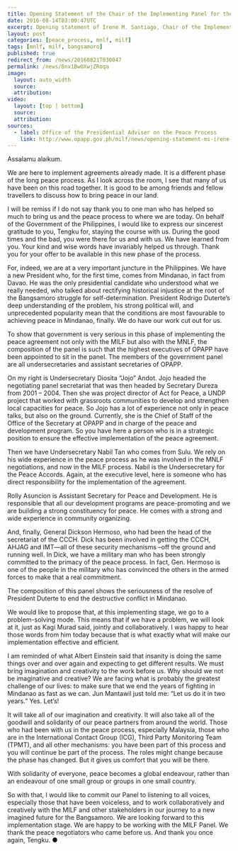```yaml
---
title: Opening Statement of the Chair of the Implementing Panel for the Bangsamoro Accords
date: 2016-08-14T03:00:47UTC
excerpt: Opening statement of Irene M. Santiago, Chair of the Implementing Panel for the Bangsamoro Accords, on 13 August 2016 which was held in the Palace of the Golden Horses Hotel, Kuala Lumpur, Malaysia.
layout: post
categories: [peace_process, mnlf, milf]
tags: [mnlf, milf, bangsamoro]
published: true
redirect_from: /news/20160821T030047
permalink: /news/Bnx1BwOXwjZRoqa
image:
  layout: auto_width
  source: 
  attribution: 
video:
  layout: [top | bottom]
  source: 
  attribution: 
sources:
  - label: Office of the Presidential Adviser on the Peace Process
    link: http://www.opapp.gov.ph/milf/news/opening-statement-ms-irene-m-santiago-chair-gph-implementing-panel-bangsamoro-accords-13
---
```


Assalamu alaikum.

We are here to implement agreements already made.  It is a different phase of the long peace process. As I look across the room, I see that many of us have been on this road together. It is good to be among friends and fellow travellers to discuss how to bring peace in our land. 

I will be remiss if I do not say thank you to one man who has helped so much to bring us and the peace process to where we are today.  On behalf of the Government of the Philippines, I would like to express our sincerest gratitude to you, Tengku for, staying the course with us.  During the good times and the bad, you were there for us and with us. We have learned from you. Your kind and wise words have invariably helped us through. Thank you for your offer to be available in this new phase of the process.

For, indeed, we are at a very important juncture in the Philippines. We have a new President who, for the first time, comes from Mindanao, in fact from Davao. He was the only presidential candidate who understood what we really needed, who talked about rectifying historical injustice at the root of the Bangsamoro struggle for self-determination. President Rodrigo Duterte’s deep understanding of the problem, his strong political will, and unprecedented popularity mean that the conditions are most favourable to achieving peace in Mindanao, finally.  We do have our work cut out for us.

To show that government is very serious in this phase of implementing the peace agreement not only with the MILF but also with the MNLF, the composition of the panel is such that the highest executives of OPAPP have been appointed to sit in the panel. The members of the government panel are all undersecretaries and assistant secretaries of OPAPP.

On my right is Undersecretary Diosita “Jojo” Andot. Jojo headed the negotiating panel secretariat that was then headed by Secretary Dureza from 2001 – 2004. Then she was project director of Act for Peace, a UNDP project that worked with grassroots communities to develop and strengthen local capacities for peace. So Jojo has a lot of experience not only in peace talks, but also on the ground. Currently, she is the Chief of Staff of the Office of the Secretary at OPAPP and in charge of the peace and development program. So you have here a person who is in a strategic position to ensure the effective implementation of the peace agreement.

Then we have Undersecretary Nabil Tan who comes from Sulu.  We rely on his wide experience in the peace process as he was involved in the MNLF negotiations, and now in the MILF process. Nabil is the Undersecretary for the Peace Accords. Again, at the executive level, here is someone who has direct responsibility for the implementation of the agreement.

Rolly Asuncion is Assistant Secretary for Peace and Development.  He is responsible that all our development programs are peace-promoting and we are building a strong constituency for peace.  He comes with a strong and wide experience in community organizing.

And, finally, General Dickson Hermoso, who had been the head of the secretariat of the CCCH. Dick has been involved in getting the CCCH, AHJAG and IMT—all of these security mechanisms –off the ground and running well. In Dick, we have a military man who has been strongly committed to the primacy of the peace process. In fact, Gen. Hermoso is one of the people in the military who has convinced the others in the armed forces to make that a real commitment.

The composition of this panel shows the seriousness of the resolve of President Duterte to end the destructive conflict in Mindanao.

We would like to propose that, at this implementing stage, we go to a problem-solving mode. This means that if we have a problem, we will look at it, just as Kagi Murad said, jointly and collaboratively. I was happy to hear those words from him today because that is what exactly what will make our implementation effective and efficient. 

I am reminded of what Albert Einstein said that insanity is doing the same things over and over again and expecting to get different results. We must bring imagination and creativity to the work before us. Why should we not be imaginative and creative? We are facing what is probably the greatest challenge of our lives: to make sure that we end the years of fighting in Mindanao as fast as we can. Jun Mantawil just told me: “Let us do it in two years.”  Yes. Let’s!

It will take all of our imagination and creativity.   It will also take all of the goodwill and solidarity of our peace partners from around the world. Those who had been with us in the peace process, especially Malaysia, those who are in the International Contact Group (ICG), Third Party Monitoring Team (TPMT), and all other mechanisms:  you have been part of this process and you will continue be part of the process. The roles might change because the phase has changed.  But it gives us comfort that you will be there. 

With solidarity of everyone, peace becomes a global endeavour, rather than an endeavour of one small group or groups in one small country.

So with that, I would like to commit our Panel to listening to all voices, especially those that have been voiceless, and to work collaboratively and creatively with the MILF and other stakeholders in our journey to a new imagined future for the Bangsamoro. We are looking forward to this implementation stage. We are happy to be working with the MILF Panel. We thank the peace negotiators who came before us.  And thank you once again, Tengku.
&#x25cf;


